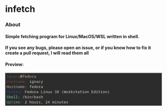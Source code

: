 # infetch

### About
#### Simple fetching program for Linux/MacOS/WSL written in shell.
#### If you see any bugs, please open an issue, or if you know how to fix it create a pull request, I will read them all
#### Preview:
![preview](preview.png)
